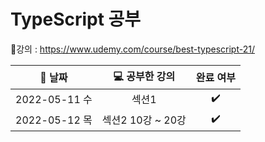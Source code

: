 # TypeScript 공부

:link:강의 : https://www.udemy.com/course/best-typescript-21/

|:calendar: 날짜|:computer: 공부한 강의|완료 여부|
|:---:|:---:|:---:|
|2022-05-11 수|섹션1|:heavy_check_mark:|
|2022-05-12 목|섹션2 10강 ~ 20강|:heavy_check_mark:|
